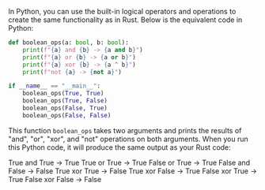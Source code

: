 In Python, you can use the built-in logical operators and operations to create the same functionality as in Rust. Below is the equivalent code in Python:

```python
def boolean_ops(a: bool, b: bool):
    print(f"{a} and {b} -> {a and b}")
    print(f"{a} or {b} -> {a or b}")
    print(f"{a} xor {b} -> {a ^ b}")
    print(f"not {a} -> {not a}")

if __name__ == "__main__":
    boolean_ops(True, True)
    boolean_ops(True, False)
    boolean_ops(False, True)
    boolean_ops(False, False)
```

This function `boolean_ops` takes two arguments and prints the results of "and", "or", "xor", and "not" operations on both arguments. When you run this Python code, it will produce the same output as your Rust code:


True and True -> True
True or True -> True
False or True -> True
False and False -> False
True xor True -> False
True xor False -> True
False xor True -> True
False xor False -> False

